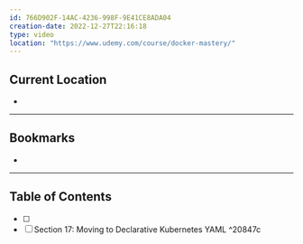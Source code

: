 ```yaml
---
id: 766D902F-14AC-4236-998F-9E41CE8ADA04
creation-date: 2022-12-27T22:16:18 
type: video
location: "https://www.udemy.com/course/docker-mastery/"
---
```

## Current Location
- 

---
## Bookmarks 
- 

---
## Table of Contents
- [ ] 
- [ ] Section 17: Moving to Declarative Kubernetes YAML ^20847c